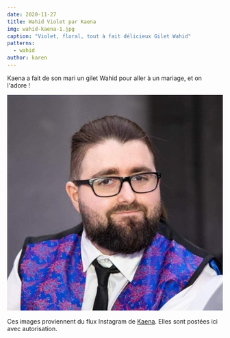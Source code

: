 ```yaml
---
date: 2020-11-27
title: Wahid Violet par Kaena
img: wahid-kaena-1.jpg
caption: "Violet, floral, tout à fait délicieux Gilet Wahid"
patterns:
  - wahid
author: karen
---
```


Kaena a fait de son mari un gilet Wahid pour aller à un mariage, et on l'adore !

![Le mari de Kaena qui en jette avec son gilet Wahid](wahid-kaena-2.jpg)

<Note>

Ces images proviennent du flux Instagram de [Kaena](https://www.instagram.com/kaena.mackinnon/). Elles sont postées ici avec autorisation.

</Note>
